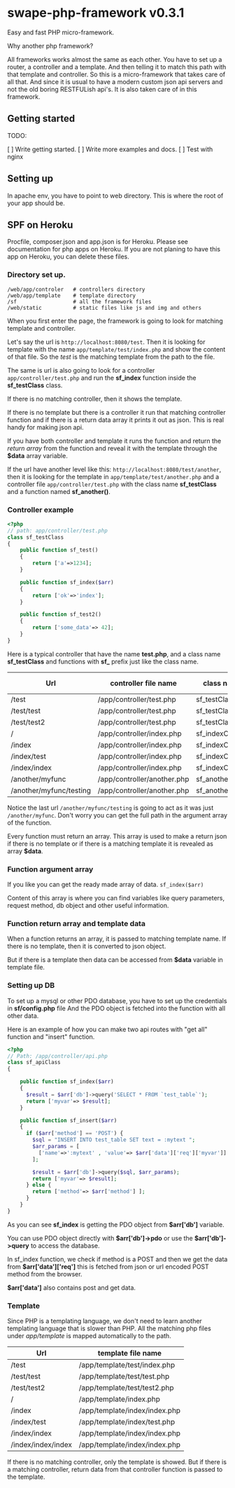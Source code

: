 # swape-php-framework v0.3.1

Easy and fast PHP micro-framework.

Why another php framework?

All frameworks works almost the same as each other. You have to set up a router, a controller and a template. And then telling it to match this path with that template and controller. So this is a micro-framework that takes care of all that. And since it is usual to have a modern custom json api servers and not the old boring RESTFULish api's. It is also taken care of in this framework.

## Getting started

TODO:

[ ]  Write getting started.
[ ]  Write more examples and docs.
[ ]  Test with nginx

## Setting up

In apache env, you have to point to web directory. This is where the root of your app should be.

## SPF on Heroku

Procfile, composer.json and app.json is for Heroku. Please see documentation for php apps on Heroku.
If you are not planing to have this app on Heroku, you can delete these files.

### Directory set up.

```
/web/app/controler   # controllers directory
/web/app/template    # template directory
/sf                  # all the framework files
/web/static          # static files like js and img and others
```

When you first enter the page, the framework is going to look for matching template and controller.

Let's say the url is `http://localhost:8080/test`. Then it is looking for template with the name `app/template/test/index.php` and show the content of that file. So the _test_ is the matching template from the path to the file.

The same is url is also going to look for a controller `app/controller/test.php` and run the **sf_index** function inside the **sf_testClass** class.

If there is no matching controller, then it shows the template.

If there is no template but there is a controller it run that matching controller function and if there is a return data array it prints it out as json. This is real handy for making json api.

If you have both controller and template it runs the function and return the _return array_ from the function and reveal it with the template through the **\$data** array variable.

If the url have another level like this: `http://localhost:8080/test/another`, then it is looking for the template in `app/template/test/another.php` and a controller file `app/controller/test.php` with the class name **sf_testClass** and a function named **sf_another()**.

### Controller example

```php
<?php
// path: app/controller/test.php
class sf_testClass
{
    public function sf_test()
    {
        return ['a'=>1234];
    }

    public function sf_index($arr)
    {
        return ['ok'=>'index'];
    }

    public function sf_test2()
    {
        return ['some_data'=> 42];
    }
}
```

Here is a typical controller that have the name **test.php**, and a class name **sf_testClass** and functions with **sf\_** prefix just like the class name.

| Url                     | controller file name        | class name      | function name |
| ----------------------- | --------------------------- | --------------- | ------------- |
| /test                   | /app/controller/test.php    | sf_testClass    | sf_index      |
| /test/test              | /app/controller/test.php    | sf_testClass    | sf_test       |
| /test/test2             | /app/controller/test.php    | sf_testClass    | sf_test2      |
| /                       | /app/controller/index.php   | sf_indexClass   | sf_index      |
| /index                  | /app/controller/index.php   | sf_indexClass   | sf_index      |
| /index/test             | /app/controller/index.php   | sf_indexClass   | sf_test       |
| /index/index            | /app/controller/index.php   | sf_indexClass   | sf_index      |
| /another/myfunc         | /app/controller/another.php | sf_anotherClass | sf_myfunc     |
| /another/myfunc/testing | /app/controller/another.php | sf_anotherClass | sf_myfunc     |

Notice the last url `/another/myfunc/testing` is going to act as it was just `/another/myfunc`. Don't worry you can get the full path in the argument array of the function.

Every function must return an array. This array is used to make a return json if there is no template or if there is a matching template it is revealed as array **\$data**.

### Function argument array

If you like you can get the ready made array of data. `sf_index($arr)`

Content of this array is where you can find variables like query parameters, request method, db object and other useful information.

### Function return array and template data

When a function returns an array, it is passed to matching template name.
If there is no template, then it is converted to json object.

But if there is a template then data can be accessed from **\$data** variable in template file.

### Setting up DB

To set up a mysql or other PDO database, you have to set up the credentials in **sf/config.php** file
And the PDO object is fetched into the function with all other data.

Here is an example of how you can make two api routes with "get all" function and "insert" function.

```php
<?php
// Path: /app/controller/api.php
class sf_apiClass
{

    public function sf_index($arr)
    {
      $result = $arr['db']->query('SELECT * FROM `test_table`');
      return ['myvar'=> $result];
    }

    public function sf_insert($arr)
    {
      if ($arr['method'] == 'POST') {
        $sql = "INSERT INTO test_table SET text = :mytext ";
        $arr_params = [
          ['name'=>':mytext' , 'value'=> $arr['data']['req']['myvar']]
        ];

        $result = $arr['db']->query($sql, $arr_params);
        return ['myvar'=> $result];
      } else {
        return ['method'=> $arr['method'] ];
      }
    }
}

```

As you can see **sf_index** is getting the PDO object from **\$arr['db']** variable.

You can use PDO object directly with **\$arr['db']->pdo** or use the **\$arr['db']->query** to access the database.

In sf_index function, we check if method is a POST and then we get the data from **\$arr['data']['req']** this is fetched from json or url encoded POST method from the browser.

**\$arr['data']** also contains post and get data.

### Template

Since PHP is a templating language, we don't need to learn another templating language that is slower than PHP.
All the matching php files under _app/template_ is mapped automatically to the path.

| Url                | template file name            |
| ------------------ | ----------------------------- |
| /test              | /app/template/test/index.php  |
| /test/test         | /app/template/test/test.php   |
| /test/test2        | /app/template/test/test2.php  |
| /                  | /app/template/index.php       |
| /index             | /app/template/index/index.php |
| /index/test        | /app/template/index/test.php  |
| /index/index       | /app/template/index/index.php |
| /index/index/index | /app/template/index/index.php |

If there is no matching controller, only the template is showed. But if there is a matching controller, return data from that controller function is passed to the template.
